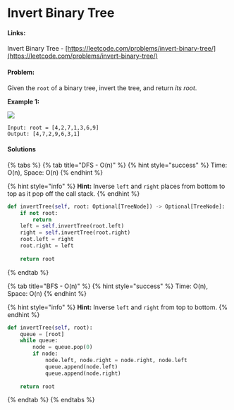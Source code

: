 # Invert Binary Tree

#### Links:

Invert Binary Tree - [https://leetcode.com/problems/invert-binary-tree/](https://leetcode.com/problems/invert-binary-tree/)

#### Problem:

Given the `root` of a binary tree, invert the tree, and return _its root_.

**Example 1:**

![](https://assets.leetcode.com/uploads/2021/03/14/invert1-tree.jpg)

```
Input: root = [4,2,7,1,3,6,9]
Output: [4,7,2,9,6,3,1]
```

#### Solutions

{% tabs %}
{% tab title="DFS - O(n)" %}
{% hint style="success" %}
Time: O(n), Space: O(n)
{% endhint %}

{% hint style="info" %}
**Hint:** Inverse `left` and `right` places from bottom to top as it pop off the call stack.
{% endhint %}

```python
def invertTree(self, root: Optional[TreeNode]) -> Optional[TreeNode]:
    if not root:
        return
    left = self.invertTree(root.left)
    right = self.invertTree(root.right)
    root.left = right
    root.right = left
    
    return root
```
{% endtab %}

{% tab title="BFS - O(n)" %}
{% hint style="success" %}
Time: O(n), Space: O(n)
{% endhint %}

{% hint style="info" %}
**Hint:** Inverse `left` and `right` from top to bottom.
{% endhint %}

```python
def invertTree(self, root):
    queue = [root]
    while queue:
        node = queue.pop(0)
        if node:
            node.left, node.right = node.right, node.left
            queue.append(node.left)
            queue.append(node.right)
    
    return root
```
{% endtab %}
{% endtabs %}
